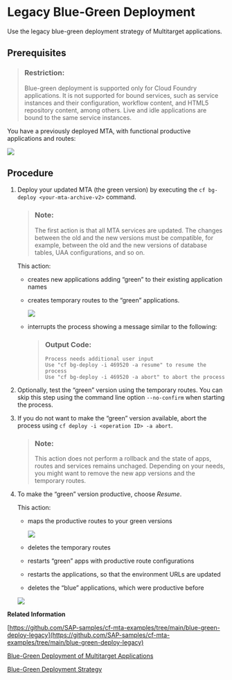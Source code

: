 <!-- loio764308c52e68488dac848bae93e9137b -->

# Legacy Blue-Green Deployment

Use the legacy blue-green deployment strategy of Multitarget applications.



<a name="loio764308c52e68488dac848bae93e9137b__prereq_ujy_2sb_2lb"/>

## Prerequisites

> ### Restriction:  
> Blue-green deployment is supported only for Cloud Foundry applications. It is not supported for bound services, such as service instances and their configuration, workflow content, and HTML5 repository content, among others. Live and idle applications are bound to the same service instances.

You have a previously deployed MTA, with functional productive applications and routes:

 ![](images/Blue_Application_Version_of_an_MTA_f76d0da.png) 



<a name="loio764308c52e68488dac848bae93e9137b__steps_ryh_k2m_qcb"/>

## Procedure

1.  Deploy your updated MTA \(the green version\) by executing the `cf bg-deploy <your-mta-archive-v2>` command.

    > ### Note:  
    > The first action is that all MTA services are updated. The changes between the old and the new versions must be compatible, for example, between the old and the new versions of database tables, UAA configurations, and so on.

    This action:

    -   creates new applications adding “green” to their existing application names
    -   creates temporary routes to the “green” applications.

         ![](images/Blue-Green_with_a_Temporatry_Route_6797ebb.png) 

    -   interrupts the process showing a message similar to the following:

        > ### Output Code:  
        > ```
        > Process needs additional user input
        > Use "cf bg-deploy -i 469520 -a resume" to resume the process
        > Use "cf bg-deploy -i 469520 -a abort" to abort the process
        > ```


2.  Optionally, test the “green” version using the temporary routes. You can skip this step using the command line option `--no-confirm` when starting the process.

3.  If you do not want to make the “green” version available, abort the process using `cf deploy -i <operation ID> -a abort`.

    > ### Note:  
    > This action does not perform a rollback and the state of apps, routes and services remains unchaged. Depending on your needs, you might want to remove the new app versions and the temporary routes.

4.  To make the “green” version productive, choose *Resume*.

    This action:

    -   maps the productive routes to your green versions

         ![](images/Blue-Green_Deployment_of_an_MTA_2add17e.png) 

    -   deletes the temporary routes
    -   restarts “green” apps with productive route configurations
    -   restarts the applications, so that the environment URLs are updated
    -   deletes the “blue” applications, which were productive before

     ![](images/Green_Application_version_of_an_MTA_d0dec55.png) 


**Related Information**  


[https://github.com/SAP-samples/cf-mta-examples/tree/main/blue-green-deploy-legacy](https://github.com/SAP-samples/cf-mta-examples/tree/main/blue-green-deploy-legacy)

[Blue-Green Deployment of Multitarget Applications](Blue-Green_Deployment_of_Multitarget_Applications_772ab72.md "Run two identical production environments to employ the blue-green deployment technique.")

[Blue-Green Deployment Strategy](Blue-Green_Deployment_Strategy_7c83810.md "Use the current blue-green deployment of Multitarget applications.")


